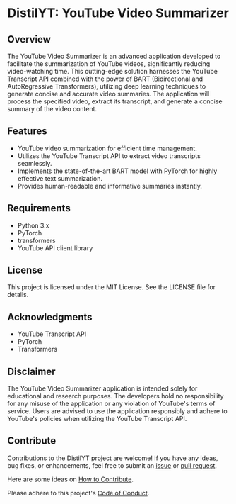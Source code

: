 # DistilYT: YouTube Video Summarizer

## Overview

The YouTube Video Summarizer is an advanced application developed to facilitate the summarization of YouTube videos, significantly reducing video-watching time. This cutting-edge solution harnesses the YouTube Transcript API combined with the power of BART (Bidirectional and AutoRegressive Transformers), utilizing deep learning techniques to generate concise and accurate video summaries. The application will process the specified video, extract its transcript, and generate a concise summary of the video content.

## Features

* YouTube video summarization for efficient time management.
* Utilizes the YouTube Transcript API to extract video transcripts seamlessly.
* Implements the state-of-the-art BART model with PyTorch for highly effective text summarization.
* Provides human-readable and informative summaries instantly.

## Requirements

* Python 3.x
* PyTorch
* transformers
* YouTube API client library

## License
This project is licensed under the MIT License. See the LICENSE file for details.

## Acknowledgments
* YouTube Transcript API
* PyTorch
* Transformers

## Disclaimer
The YouTube Video Summarizer application is intended solely for educational and research purposes. The developers hold no responsibility for any misuse of the application or any violation of YouTube's terms of service. Users are advised to use the application responsibly and adhere to YouTube's policies when utilizing the YouTube Transcript API.

## Contribute

Contributions to the DistilYT project are welcome! If you have any ideas, bug fixes, or enhancements, feel free to submit an [issue](https://github.com/vishnux/DistilYT/issues) or [pull request](https://github.com/vishnux/DistilYT/pulls).

Here are some ideas on [How to Contribute](https://opensource.guide/how-to-contribute/).

Please adhere to this project's [Code of Conduct](https://www.contributor-covenant.org/version/2/1/code_of_conduct/).









